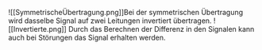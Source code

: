 ![[SymmetrischeÜbertragung.png]]Bei der symmetrischen Übertragung wird dasselbe Signal auf zwei Leitungen invertiert übertragen.
![[Invertierte.png]]
Durch das Berechnen der Differenz in den Signalen kann auch bei Störungen das Signal erhalten werden.